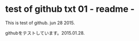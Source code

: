 # test of github txt 01  -  readme  -  

This is test of github.  jun 28 2015. 

githubをテストしています。2015.01.28.


